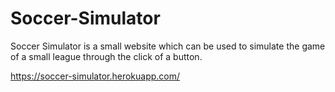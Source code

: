 # Soccer-Simulator
Soccer Simulator is a small website which can be used to simulate the game of a small league through the click of a button.

https://soccer-simulator.herokuapp.com/

